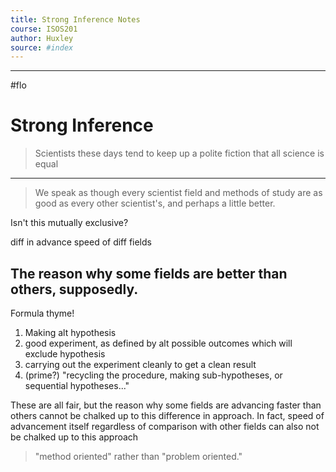 ```yaml
---
title: Strong Inference Notes
course: ISOS201
author: Huxley 
source: #index
---
```


---

#flo 



# Strong Inference 

> Scientists these days tend to keep up a polite fiction that all science is equal
---
> We speak as though every scientist field and methods of study are as good as every other scientist's, and perhaps a little better. 

Isn't this mutually exclusive? 


diff in advance speed of diff fields 


## The reason why some fields are better than others, supposedly.

Formula thyme!

1. Making alt hypothesis
2. good experiment, as defined by alt possible outcomes which will exclude hypothesis
3. carrying out the experiment cleanly to get a clean result
1. (prime?) "recycling the procedure, making sub-hypotheses, or sequential hypotheses..." 

These are all fair, but the reason why some fields are advancing faster than others cannot be chalked up to this difference in approach. In fact, speed of advancement itself regardless of comparison with other fields can also not be chalked up to this approach 


> "method oriented" rather than "problem oriented."

















